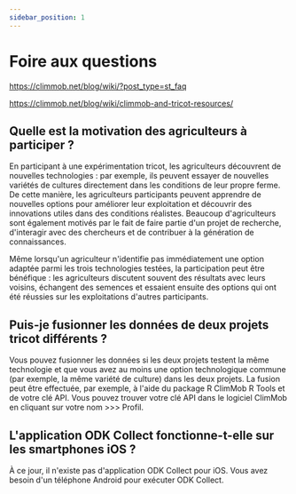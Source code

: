 ```yaml
---
sidebar_position: 1
---
```


# Foire aux questions

https://climmob.net/blog/wiki/?post_type=st_faq

https://climmob.net/blog/wiki/climmob-and-tricot-resources/

## Quelle est la motivation des agriculteurs à participer ?

En participant à une expérimentation tricot, les agriculteurs découvrent de nouvelles technologies : par exemple, ils peuvent essayer de nouvelles variétés de cultures directement dans les conditions de leur propre ferme. De cette manière, les agriculteurs participants peuvent apprendre de nouvelles options pour améliorer leur exploitation et découvrir des innovations utiles dans des conditions réalistes. Beaucoup d'agriculteurs sont également motivés par le fait de faire partie d'un projet de recherche, d'interagir avec des chercheurs et de contribuer à la génération de connaissances.

Même lorsqu'un agriculteur n'identifie pas immédiatement une option adaptée parmi les trois technologies testées, la participation peut être bénéfique : les agriculteurs discutent souvent des résultats avec leurs voisins, échangent des semences et essaient ensuite des options qui ont été réussies sur les exploitations d'autres participants.

## Puis-je fusionner les données de deux projets tricot différents ?

Vous pouvez fusionner les données si les deux projets testent la même technologie et que vous avez au moins une option technologique commune (par exemple, la même variété de culture) dans les deux projets. La fusion peut être effectuée, par exemple, à l'aide du package R ClimMob R Tools et de votre clé API. Vous pouvez trouver votre clé API dans le logiciel ClimMob en cliquant sur votre nom >>> Profil.

## L'application ODK Collect fonctionne-t-elle sur les smartphones iOS ?

À ce jour, il n'existe pas d'application ODK Collect pour iOS. Vous avez besoin d'un téléphone Android pour exécuter ODK Collect.
